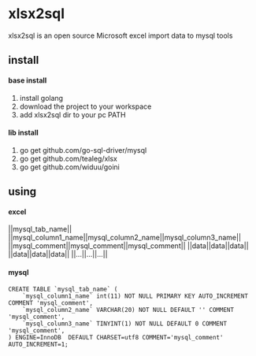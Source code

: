 # xlsx2sql

xlsx2sql is an open source Microsoft excel import data to mysql tools

## install

#### base install

1. install golang
2. download the project to your workspace
3. add xlsx2sql dir to your pc PATH

#### lib install

1. go get github.com/go-sql-driver/mysql
2. go get github.com/tealeg/xlsx
3. go get github.com/widuu/goini

## using

#### excel
||mysql_tab_name||
||mysql_column1_name||mysql_column2_name||mysql_column3_name||
||mysql_comment||mysql_comment||mysql_comment||
||data||data||data||
||data||data||data||
||...||...||...||

#### mysql

```mysql
CREATE TABLE `mysql_tab_name` (
	`mysql_column1_name` int(11) NOT NULL PRIMARY KEY AUTO_INCREMENT COMMENT 'mysql_comment',
	`mysql_column2_name` VARCHAR(20) NOT NULL DEFAULT '' COMMENT 'mysql_comment',
	`mysql_column3_name` TINYINT(1) NOT NULL DEFAULT 0 COMMENT 'mysql_comment',
) ENGINE=InnoDB  DEFAULT CHARSET=utf8 COMMENT='mysql_comment' AUTO_INCREMENT=1;
```